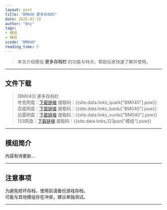 ```yaml
---
layout: post
title: "BM040 更多存档栏"
date: 2025-01-10
author: "Bny"
tags: 
- 模组
- 辅助
scode: "BM040"
reading_time: 5
---
```


> 本文介绍模组 **更多存档栏** 的功能与特点，帮助玩家快速了解并使用。

---

## 文件下载

> [BM040] 更多存档栏  
夸克网盘：[下载链接]({{site.data.links_quark["BM040"].url}}) 提取码：{{site.data.links_quark["BM040"].psw}}  
百度网盘：[下载链接]({{site.data.links_baidu["BM040"].url}}) 提取码：{{site.data.links_baidu["BM040"].psw}}  
迅雷网盘：[下载链接]({{site.data.links_xunlei["BM040"].url}}) 提取码：{{site.data.links_xunlei["BM040"].psw}}  
123网盘：[下载链接]({{site.data.links_123pan["模组"].url}}) 提取码：{{site.data.links_123pan["模组"].psw}}  

---

## 模组简介

>  
内容有待更新...  

---

## 注意事项

>  
为避免损坏存档，使用前请备份游戏存档。  
可能与其他模组存在冲突，建议单独测试。  

---


